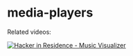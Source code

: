 media-players
=============

Related videos:

[![Hacker in Residence - Music Visualizer](http://img.youtube.com/vi/XHuEiVm4SVA/0.jpg)](https://www.youtube.com/watch?v=XHuEiVm4SVA "Hacker in Residence - Music Visualizer")
